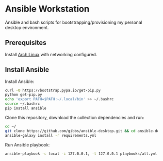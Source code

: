# Ansible Workstation

Ansible and bash scripts for bootstrapping/provisioning my personal desktop
environment.

## Prerequisites

Install [Arch Linux](https://archlinux.org/) with networking configured.

## Install Ansible

Install Ansible:

```bash
curl -O https://bootstrap.pypa.io/get-pip.py
python get-pip.py
echo 'export PATH=$PATH:~/.local/bin' >> ~/.bashrc
source ~/.bashrc
pip install ansible
```

Clone this repository, download the collection dependencies
and run:

```bash
cd ~/
git clone https://github.com/gibbs/ansible-desktop.git && cd ansible-desktop
ansible-galaxy install -r requirements.yml
```

Run Ansible playbook:

```bash
ansible-playbook -c local -i 127.0.0.1, -l 127.0.0.1 playbooks/all.yml --ask-become-pass
```
